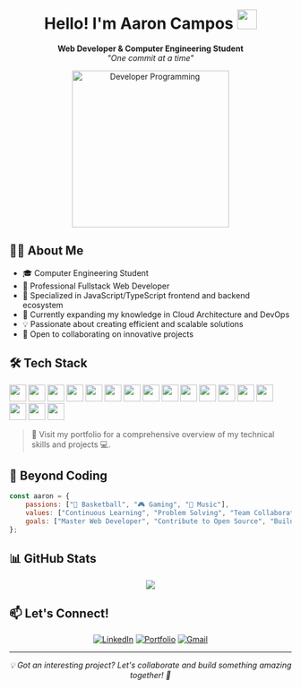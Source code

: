 <h1 align="center">
    <b>Hello! I'm Aaron Campos</b>
    <img  src="https://media.giphy.com/media/hvRJCLFzcasrR4ia7z/giphy.gif" width="35">
</h1>
<p align="center">
    <b>Web Developer & Computer Engineering Student</b>
    <br>
    <i>"One commit at a time"</i>
</p>

<div align="center">
    <img src="https://c.tenor.com/GN73MKBawZYAAAAi/busy-cute.gif" width="280px" alt="Developer Programming">
</div>

## 👨‍💻 About Me

- 🎓 Computer Engineering Student
- 💼 Professional Fullstack Web Developer
- 🚀 Specialized in JavaScript/TypeScript frontend and backend ecosystem
- 🌱 Currently expanding my knowledge in Cloud Architecture and DevOps
- 💡 Passionate about creating efficient and scalable solutions
- 🤝 Open to collaborating on innovative projects

## 🛠️ Tech Stack
<img src="https://img.shields.io/badge/HTML5-E34F26?style=for-the-badge&logo=html5&logoColor=white" height="30"/> <img src="https://img.shields.io/badge/CSS3-1572B6?style=for-the-badge&logo=css3&logoColor=white" height="30"/> <img src="https://img.shields.io/badge/JavaScript-F7DF1E?style=for-the-badge&logo=javascript&logoColor=black" height="30"/> <img src="https://img.shields.io/badge/Tailwind_CSS-38B2AC?style=flat&logo=tailwind-css&logoColor=white" height="30"> <img src="https://img.shields.io/badge/Next.js-000000?style=flat&logo=next.js&logoColor=white" height="30"> <img src="https://img.shields.io/badge/React-20232A?style=flat&logo=react&logoColor=61DAFB" height="30">  <img src="https://img.shields.io/badge/Astro-FF5A5F?style=flat&logo=astro&logoColor=white" height="30"> <img src="https://img.shields.io/badge/Bun-000000?style=for-the-badge&logo=bun&logoColor=white" height="30"/> <img src="https://img.shields.io/badge/Express-000000?style=for-the-badge&logo=express&logoColor=white" height="30"/> <img src="https://img.shields.io/badge/Node.js-339933?style=flat&logo=nodedotjs&logoColor=white" height="30"> <img src="https://img.shields.io/badge/MySQL-4479A1?style=for-the-badge&logo=mysql&logoColor=white" height="30"/> <img src="https://img.shields.io/badge/PostgreSQL-336791?style=for-the-badge&logo=postgresql&logoColor=white" height="30"/> <img src="https://img.shields.io/badge/SQLite-003B57?style=for-the-badge&logo=sqlite&logoColor=white" height="30"/> <img src="https://img.shields.io/badge/Git-F05032?style=for-the-badge&logo=git&logoColor=white" height="30"/> <img src="https://img.shields.io/badge/Docker-2496ED?style=for-the-badge&logo=docker&logoColor=white" height="30"/> <img src="https://img.shields.io/badge/WebStorm-000000?style=for-the-badge&logo=webstorm&logoColor=white" height="30"/> <img src="https://img.shields.io/badge/Linux-FFFFFF?style=flat&logo=linux&logoColor=black" height="30">





> 💼 Visit my portfolio for a comprehensive overview of my technical skills and projects 💻.

## 🌟 Beyond Coding

```javascript
const aaron = {
    passions: ["🏀 Basketball", "🎮 Gaming", "🎵 Music"],
    values: ["Continuous Learning", "Problem Solving", "Team Collaboration"],
    goals: ["Master Web Developer", "Contribute to Open Source", "Build Solutions"]
};
```

## 📊 GitHub Stats

<div align="center">
<img src="https://github-readme-stats.vercel.app/api/top-langs/?username=aarondev16&theme=tokyonight&show_icons=true&hide_border=true&layout=compact">
</div>


## 📫 Let's Connect!

<div align="center">
    
[![LinkedIn](https://img.shields.io/badge/LinkedIn-%230077B5.svg?style=for-the-badge&logo=linkedin&logoColor=white)](https://www.linkedin.com/in/aarondev16/)
[![Portfolio](https://img.shields.io/badge/Portfolio-%23000000.svg?style=for-the-badge&logo=vercel&logoColor=white)](https://aaron-dev.vercel.app/)
[![Gmail](https://img.shields.io/badge/Gmail-%23D14836.svg?style=for-the-badge&logo=gmail&logoColor=white)](mailto:aaronoso0704@gmail.com)
</div>

---

<p align="center">
    <i>💡 Got an interesting project? Let's collaborate and build something amazing together! 🚀</i>
</p>
